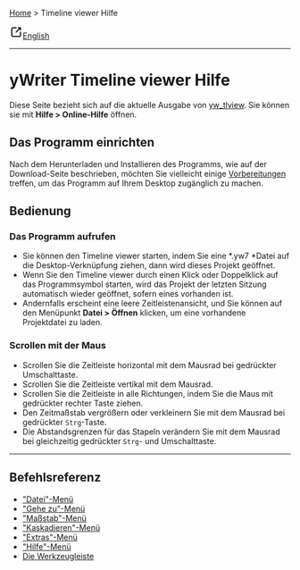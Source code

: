[Home](..) > Timeline viewer Hilfe

![external-link](images/external-link.png)[English](https://peter88213.github.io/yw_tlview/help/)

---

# yWriter Timeline viewer Hilfe

Diese Seite bezieht sich auf die aktuelle Ausgabe von 
[yw_tlview](https://github.com/peter88213/yw_tlview/). 
Sie können sie mit **Hilfe > Online-Hilfe** öffnen.


## Das Programm einrichten 

Nach dem Herunterladen und Installieren des Programms, wie auf der Download-Seite 
beschrieben, möchten Sie vielleicht einige [Vorbereitungen](preparations.md) treffen, 
um das Programm auf Ihrem Desktop zugänglich zu machen. 
 

## Bedienung

### Das Programm aufrufen

- Sie können den Timeline viewer starten, indem Sie eine *.yw7 *Datei 
  auf die Desktop-Verknüpfung ziehen, dann wird dieses Projekt geöffnet. 
- Wenn Sie den Timeline viewer durch einen Klick oder Doppelklick auf das
  Programmsymbol starten, wird das Projekt der letzten Sitzung automatisch wieder geöffnet, 
  sofern eines vorhanden ist.
- Andernfalls erscheint eine leere Zeitleistenansicht, und Sie können auf den Menüpunkt 
  **Datei > Öffnen** klicken, um eine vorhandene Projektdatei zu laden. 


### Scrollen mit der Maus

-   Scrollen Sie die Zeitleiste horizontal mit dem Mausrad bei
    gedrückter Umschalttaste.
-   Scrollen Sie die Zeitleiste vertikal mit dem Mausrad.
-   Scrollen Sie die Zeitleiste in alle Richtungen, indem Sie die Maus
    mit gedrückter rechter Taste ziehen.
-   Den Zeitmaßstab vergrößern oder verkleinern Sie mit dem Mausrad bei
    gedrückter `Strg`-Taste.
-   Die Abstandsgrenzen für das Stapeln verändern Sie mit dem Mausrad
    bei gleichzeitig gedrückter `Strg`- und Umschalttaste.

---

## Befehlsreferenz

- ["Datei"-Menü](file_menu.md)
- ["Gehe zu"-Menü](go_to_menu.md)
- ["Maßstab"-Menü](scale_menu.md)
- ["Kaskadieren"-Menü](cascading_menu.md)
- ["Extras"-Menü](tools_menu.md)
- ["Hilfe"-Menü](help_menu.md)
- [Die Werkzeugleiste](toolbar.md) 



